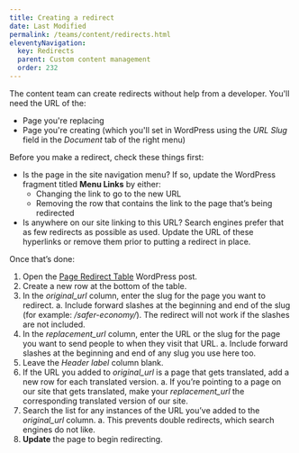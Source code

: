 ```yaml
---
title: Creating a redirect
date: Last Modified 
permalink: /teams/content/redirects.html
eleventyNavigation:
  key: Redirects
  parent: Custom content management
  order: 232
---
```


The content team can create redirects without help from a developer. You'll need the URL of the:

* Page you're replacing
* Page you're creating (which you'll set in WordPress using the _URL Slug_ field in the _Document_ tab of the right menu)

Before you make a redirect, check these things first:

* Is the page in the site navigation menu? If so, update the WordPress fragment titled **Menu Links** by either:
  * Changing the link to go to the new URL
  * Removing the row that contains the link to the page that’s being redirected
* Is anywhere on our site linking to this URL? Search engines prefer that as few redirects as possible as used. Update the URL of these hyperlinks or remove them prior to putting a redirect in place.

Once that’s done:

1. Open the [Page Redirect Table](https://as-go-covid19-d-001.azurewebsites.net/wp-admin/post.php?post=1933&action=edit) WordPress post.
2. Create a new row at the bottom of the table.
3. In the _original_url_ column, enter the slug for the page you want to redirect.
  a. Include forward slashes at the beginning and end of the slug (for example: _/safer-economy/_). The redirect will not work if the slashes are not included.
4. In the _replacement_url_ column, enter the URL or the slug for the page you want to send people to when they visit that URL.
  a. Include forward slashes at the beginning and end of any slug you use here too.
5. Leave the _Header label_ column blank.
6. If the URL you added to _original_url_ is a page that gets translated, add a new row for each translated version.
  a. If you’re pointing to a page on our site that gets translated, make your _replacement_url_ the corresponding translated version of our site.
7. Search the list for any instances of the URL you’ve added to the _original_url_ column.
  a. This prevents double redirects, which search engines do not like.
8. **Update** the page to begin redirecting.
